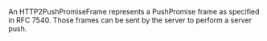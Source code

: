 An HTTP2PushPromiseFrame represents a PushPromise frame as specified in RFC 7540. Those frames can be sent by the server to perform a server push.